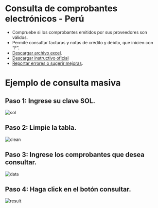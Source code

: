 # Consulta de comprobantes electrónicos - Perú

- Compruebe si los comprobantes emitidos por sus proveedores son válidos.
- Permite consultar facturas y notas de crédito y debito, que inicien con “F”.
- [Descargar archivo excel](https://raw.githubusercontent.com/vba-dev/ConsultaCPE/master/ConsultaCPE.xlsm).
- [Descargar instructivo oficial](http://contenido.app.sunat.gob.pe/insc/ComprobantesDePago+Electronicos/CONSULTA+SERVICIO+WEB.pdf?X-Amz-Date=20140919T182438Z&X-Amz-Expires=300&X-Amz-Algorithm=AWS4-HMAC-SHA256&X-Amz-Signature=1ca231b42c26c5bc36b04453983c00ff2d23c30c5b012ba57bb631c7b819f74e&X-Amz-Credential=ASIAJLIFU6T3FOSFJKKA/20140919/us-east-1/s3/aws4_request&X-Amz-SignedHeaders=Host&x-amz-security-token=AQoDYXdzEBwa0AJRstBAaBfKgSH6MrbCxvOTu93sw4qO8DiwYEE1oKq62v8ckaFAfTg7W/ztHGfk1KfiM30ds/xI/BM/z4U7FyWGaYsRwQMWq8GXoiFRY1Cd2M6AY0azVMhipR0+3d9s51YYYMrE32JZXSpNQs8VGKsIHIildP/Cacup382mTPE5IO85gdXRNywVG8J+SMiZv/zqoGyZ9fSkaDJazZXcnK6y75ulfKCEjcrD/6sdDI0pGensHteBPZ01RLOnljXLR9rgdjJojoJJQvASz8Gjvl4qSltmRkUnFUbtv61AC9IJUyFIA/zjOaFjbLTM6ipO7CL/GNHU+KqQedX1v/CUHpXmUUWFfwUbHnrgEuOoAVvTxVHhtW9MQukknkrNf2fLxGkSftIsLaspP5/jb+oOHRMGrgO8D6qt8truB05ujKA13cqIo41f0wIVmjVULQNHJEoggunxoAU=)
- [Reportar errores o sugerir mejoras](https://github.com/vba-dev/ConsultaCPE/issues).

# Ejemplo de consulta masiva

## Paso 1: Ingrese su clave SOL.
![sol](https://raw.githubusercontent.com/vba-dev/ConsultaCPE/master/clavesol.png)

## Paso 2: Limpie la tabla.
![clean](https://raw.githubusercontent.com/vba-dev/ConsultaCPE/master/dataclean.png)

## Paso 3: Ingrese los comprobantes que desea consultar.
![data](https://raw.githubusercontent.com/vba-dev/ConsultaCPE/master/datainput.png)

## Paso 4: Haga click en el botón consultar.
![result](https://raw.githubusercontent.com/vba-dev/ConsultaCPE/master/img.png)
